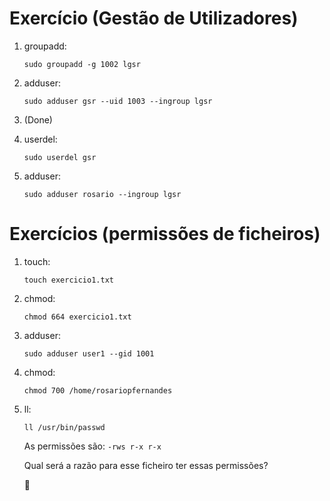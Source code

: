 # Exercício (Gestão de Utilizadores)
1. groupadd:
    ```shell
    sudo groupadd -g 1002 lgsr
    ``` 

2. adduser:
    ```shell
    sudo adduser gsr --uid 1003 --ingroup lgsr
    ``` 

3. (Done)

4. userdel:
    ```shell
    sudo userdel gsr
    ``` 

5. adduser:
    ```shell
    sudo adduser rosario --ingroup lgsr
    ``` 


# Exercícios (permissões de ficheiros)
1. touch:
    ```shell
    touch exercicio1.txt
    ```

2. chmod:
    ```shell
    chmod 664 exercicio1.txt
    ```

3. adduser:
    ```shell
    sudo adduser user1 --gid 1001
    ```
    
4. chmod:
    ```shell
    chmod 700 /home/rosariopfernandes
    ```

5. ll:
    ```shell
    ll /usr/bin/passwd
    ``` 

    As permissões são: `-rws r-x r-x`
    
    Qual será a razão para esse ficheiro ter essas permissões?
    
    🤷‍
